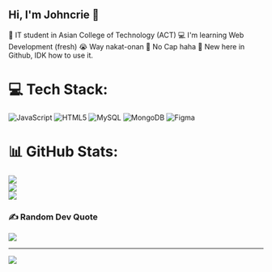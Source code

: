 ## Hi, I'm Johncrie 👋

🧠 IT student in Asian College of Technology (ACT)
💻 I'm learning Web Development (fresh)
😭 Way nakat-onan 
🧢 No Cap haha
📰 New here in Github, IDK how to use it.



# 💻 Tech Stack:
![JavaScript](https://img.shields.io/badge/javascript-%23323330.svg?style=for-the-badge&logo=javascript&logoColor=%23F7DF1E) ![HTML5](https://img.shields.io/badge/html5-%23E34F26.svg?style=for-the-badge&logo=html5&logoColor=white) ![MySQL](https://img.shields.io/badge/mysql-4479A1.svg?style=for-the-badge&logo=mysql&logoColor=white) ![MongoDB](https://img.shields.io/badge/MongoDB-%234ea94b.svg?style=for-the-badge&logo=mongodb&logoColor=white) ![Figma](https://img.shields.io/badge/figma-%23F24E1E.svg?style=for-the-badge&logo=figma&logoColor=white)
# 📊 GitHub Stats:
![](https://github-readme-stats.vercel.app/api?username=Jnkri&theme=merko&hide_border=false&include_all_commits=false&count_private=false)<br/>
![](https://nirzak-streak-stats.vercel.app/?user=Jnkri&theme=merko&hide_border=false)<br/>
![](https://github-readme-stats.vercel.app/api/top-langs/?username=Jnkri&theme=merko&hide_border=false&include_all_commits=false&count_private=false&layout=compact)

### ✍️ Random Dev Quote
![](https://quotes-github-readme.vercel.app/api?type=horizontal&theme=merko)

---
[![](https://visitcount.itsvg.in/api?id=Jnkri&icon=0&color=0)](https://visitcount.itsvg.in)

<!-- Proudly created with GPRM ( https://gprm.itsvg.in ) -->

